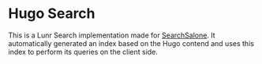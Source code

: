 # Hugo Search

This is a Lunr Search implementation made for [SearchSalone](www.searchalone.com). It automatically generated an index based on the Hugo contend and uses this index to perform its queries on the client side.
